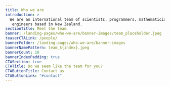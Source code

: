```yaml
---
title: Who we are
introduction: >
  We are an international team of scientists, programmers, mathematicians and
   engineers based in New Zealand.
sectionTitle: Meet the team
banner: /landing-pages/who-we-are/banner-images/team_placeholder.jpeg
teaserCTALink: /people/
bannerFolder: /landing-pages/who-we-are/banner-images
bannerNamePattern: team_${index}.jpeg
bannerCount: 10
bannerIndexPadding: true
CTASection: true
CTATitle: Do we seem like the team for you?
CTAButtonTitle: Contact us
CTAButtonLink: "#contact"
---
```

